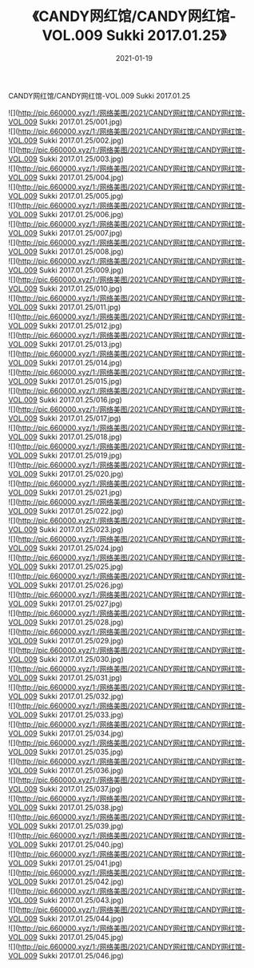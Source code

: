 ﻿---
layout: post
title:  《CANDY网红馆/CANDY网红馆-VOL.009 Sukki 2017.01.25》
date:   2021-01-19
img: http://pic.660000.xyz/1:/网络美图/2021/CANDY网红馆/CANDY网红馆-VOL.009 Sukki 2017.01.25/000.jpg
categories: [美女, 清纯, 唯美]
---

CANDY网红馆/CANDY网红馆-VOL.009 Sukki 2017.01.25

 ![](http://pic.660000.xyz/1:/网络美图/2021/CANDY网红馆/CANDY网红馆-VOL.009 Sukki 2017.01.25/001.jpg) <br>![](http://pic.660000.xyz/1:/网络美图/2021/CANDY网红馆/CANDY网红馆-VOL.009 Sukki 2017.01.25/002.jpg) <br>![](http://pic.660000.xyz/1:/网络美图/2021/CANDY网红馆/CANDY网红馆-VOL.009 Sukki 2017.01.25/003.jpg) <br>![](http://pic.660000.xyz/1:/网络美图/2021/CANDY网红馆/CANDY网红馆-VOL.009 Sukki 2017.01.25/004.jpg) <br>![](http://pic.660000.xyz/1:/网络美图/2021/CANDY网红馆/CANDY网红馆-VOL.009 Sukki 2017.01.25/005.jpg) <br>![](http://pic.660000.xyz/1:/网络美图/2021/CANDY网红馆/CANDY网红馆-VOL.009 Sukki 2017.01.25/006.jpg) <br>![](http://pic.660000.xyz/1:/网络美图/2021/CANDY网红馆/CANDY网红馆-VOL.009 Sukki 2017.01.25/007.jpg) <br>![](http://pic.660000.xyz/1:/网络美图/2021/CANDY网红馆/CANDY网红馆-VOL.009 Sukki 2017.01.25/008.jpg) <br>![](http://pic.660000.xyz/1:/网络美图/2021/CANDY网红馆/CANDY网红馆-VOL.009 Sukki 2017.01.25/009.jpg) <br>![](http://pic.660000.xyz/1:/网络美图/2021/CANDY网红馆/CANDY网红馆-VOL.009 Sukki 2017.01.25/010.jpg) <br>![](http://pic.660000.xyz/1:/网络美图/2021/CANDY网红馆/CANDY网红馆-VOL.009 Sukki 2017.01.25/011.jpg) <br>![](http://pic.660000.xyz/1:/网络美图/2021/CANDY网红馆/CANDY网红馆-VOL.009 Sukki 2017.01.25/012.jpg) <br>![](http://pic.660000.xyz/1:/网络美图/2021/CANDY网红馆/CANDY网红馆-VOL.009 Sukki 2017.01.25/013.jpg) <br>![](http://pic.660000.xyz/1:/网络美图/2021/CANDY网红馆/CANDY网红馆-VOL.009 Sukki 2017.01.25/014.jpg) <br>![](http://pic.660000.xyz/1:/网络美图/2021/CANDY网红馆/CANDY网红馆-VOL.009 Sukki 2017.01.25/015.jpg) <br>![](http://pic.660000.xyz/1:/网络美图/2021/CANDY网红馆/CANDY网红馆-VOL.009 Sukki 2017.01.25/016.jpg) <br>![](http://pic.660000.xyz/1:/网络美图/2021/CANDY网红馆/CANDY网红馆-VOL.009 Sukki 2017.01.25/017.jpg) <br>![](http://pic.660000.xyz/1:/网络美图/2021/CANDY网红馆/CANDY网红馆-VOL.009 Sukki 2017.01.25/018.jpg) <br>![](http://pic.660000.xyz/1:/网络美图/2021/CANDY网红馆/CANDY网红馆-VOL.009 Sukki 2017.01.25/019.jpg) <br>![](http://pic.660000.xyz/1:/网络美图/2021/CANDY网红馆/CANDY网红馆-VOL.009 Sukki 2017.01.25/020.jpg) <br>![](http://pic.660000.xyz/1:/网络美图/2021/CANDY网红馆/CANDY网红馆-VOL.009 Sukki 2017.01.25/021.jpg) <br>![](http://pic.660000.xyz/1:/网络美图/2021/CANDY网红馆/CANDY网红馆-VOL.009 Sukki 2017.01.25/022.jpg) <br>![](http://pic.660000.xyz/1:/网络美图/2021/CANDY网红馆/CANDY网红馆-VOL.009 Sukki 2017.01.25/023.jpg) <br>![](http://pic.660000.xyz/1:/网络美图/2021/CANDY网红馆/CANDY网红馆-VOL.009 Sukki 2017.01.25/024.jpg) <br>![](http://pic.660000.xyz/1:/网络美图/2021/CANDY网红馆/CANDY网红馆-VOL.009 Sukki 2017.01.25/025.jpg) <br>![](http://pic.660000.xyz/1:/网络美图/2021/CANDY网红馆/CANDY网红馆-VOL.009 Sukki 2017.01.25/026.jpg) <br>![](http://pic.660000.xyz/1:/网络美图/2021/CANDY网红馆/CANDY网红馆-VOL.009 Sukki 2017.01.25/027.jpg) <br>![](http://pic.660000.xyz/1:/网络美图/2021/CANDY网红馆/CANDY网红馆-VOL.009 Sukki 2017.01.25/028.jpg) <br>![](http://pic.660000.xyz/1:/网络美图/2021/CANDY网红馆/CANDY网红馆-VOL.009 Sukki 2017.01.25/029.jpg) <br>![](http://pic.660000.xyz/1:/网络美图/2021/CANDY网红馆/CANDY网红馆-VOL.009 Sukki 2017.01.25/030.jpg) <br>![](http://pic.660000.xyz/1:/网络美图/2021/CANDY网红馆/CANDY网红馆-VOL.009 Sukki 2017.01.25/031.jpg) <br>![](http://pic.660000.xyz/1:/网络美图/2021/CANDY网红馆/CANDY网红馆-VOL.009 Sukki 2017.01.25/032.jpg) <br>![](http://pic.660000.xyz/1:/网络美图/2021/CANDY网红馆/CANDY网红馆-VOL.009 Sukki 2017.01.25/033.jpg) <br>![](http://pic.660000.xyz/1:/网络美图/2021/CANDY网红馆/CANDY网红馆-VOL.009 Sukki 2017.01.25/034.jpg) <br>![](http://pic.660000.xyz/1:/网络美图/2021/CANDY网红馆/CANDY网红馆-VOL.009 Sukki 2017.01.25/035.jpg) <br>![](http://pic.660000.xyz/1:/网络美图/2021/CANDY网红馆/CANDY网红馆-VOL.009 Sukki 2017.01.25/036.jpg) <br>![](http://pic.660000.xyz/1:/网络美图/2021/CANDY网红馆/CANDY网红馆-VOL.009 Sukki 2017.01.25/037.jpg) <br>![](http://pic.660000.xyz/1:/网络美图/2021/CANDY网红馆/CANDY网红馆-VOL.009 Sukki 2017.01.25/038.jpg) <br>![](http://pic.660000.xyz/1:/网络美图/2021/CANDY网红馆/CANDY网红馆-VOL.009 Sukki 2017.01.25/039.jpg) <br>![](http://pic.660000.xyz/1:/网络美图/2021/CANDY网红馆/CANDY网红馆-VOL.009 Sukki 2017.01.25/040.jpg) <br>![](http://pic.660000.xyz/1:/网络美图/2021/CANDY网红馆/CANDY网红馆-VOL.009 Sukki 2017.01.25/041.jpg) <br>![](http://pic.660000.xyz/1:/网络美图/2021/CANDY网红馆/CANDY网红馆-VOL.009 Sukki 2017.01.25/042.jpg) <br>![](http://pic.660000.xyz/1:/网络美图/2021/CANDY网红馆/CANDY网红馆-VOL.009 Sukki 2017.01.25/043.jpg) <br>![](http://pic.660000.xyz/1:/网络美图/2021/CANDY网红馆/CANDY网红馆-VOL.009 Sukki 2017.01.25/044.jpg) <br>![](http://pic.660000.xyz/1:/网络美图/2021/CANDY网红馆/CANDY网红馆-VOL.009 Sukki 2017.01.25/045.jpg) <br>![](http://pic.660000.xyz/1:/网络美图/2021/CANDY网红馆/CANDY网红馆-VOL.009 Sukki 2017.01.25/046.jpg) <br>